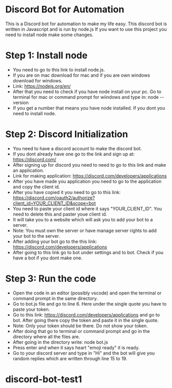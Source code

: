 # Discord Bot for Automation 

This is a Discord bot for automation to make my life easy. This discord bot is written in Javascript and is run by node.js
If you want to use this project you need to install node make some changes.

# Step 1: Install node

* You need to go to this link to install node.js. 
* If you are on mac download for mac and if you are own windows download for windows. 
* Link: https://nodejs.org/en/
* After that you need to check if you have node install on your pc. Go to terminal for mac or command prompt for wiindows and type in: node --version
* If you get a number that means you have node installed. If you dont you need to install node.

# Step 2: Discord Initialization

* You need to have a discord account to make the discord bot. 
* If you dont already have one go to the link and sign up at: https://discord.com/
* After signing up for discord you need to need to go to this link and make an application.
* Link for making application: https://discord.com/developers/applications
* After you have made you application you need to go to the application and copy the client id.
* After you have copied it you need to go to this link:  https://discord.com/oauth2/authorize?client_id=YOUR_CLIENT_ID&scope=bot
* You need to paste your client id where it says "YOUR_CLIENT_ID". You need to delete this and paster youe client id.
* It will take you to a website which will ask you to add your bot to a server.
* Note: You must own the server or have manage server rights to add your bot to the server.
* After adding your bot go to the this link: https://discord.com/developers/applications
* After going to this link go to bot under settings and to bot. Check if you have a bot if you dont make one.

# Step 3: Run the code 

* Open the code in an editor (possibly vscode) and open the terminal or command prompt in the same directory.
* Go to bot.js file and go to line 6. Here under the single quote you have to paste your token.
* Go to this link: https://discord.com/developers/applications and go to bot. After going there copy the token and paste it in the single quote. 
* Note: Only your token should be there. Do not show your token.
* After doing that go to terminal or command prompt and go in the directory where all the files are. 
* After going in the directory write: node bot.js
* Press enter and when it says heart "emoji ready" it is ready. 
* Go to your discord server and type in "Hi" and the bot will give you random replies which are written through line 15 to 19.





# discord-bot-test1
